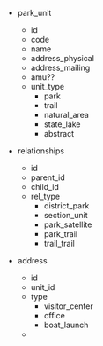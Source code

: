 - park_unit
	- id
	- code
	- name
	- address_physical
	- address_mailing
	- amu??
	- unit_type
		- park
		- trail
		- natural_area
		- state_lake
		- abstract

- relationships
	- id
	- parent_id
	- child_id
	- rel_type
		- district_park
		- section_unit
		- park_satellite
		- park_trail
		- trail_trail

- address
	- id
	- unit_id
	- type
		- visitor_center
		- office
		- boat_launch
	- 